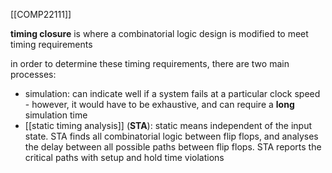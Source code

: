 [[COMP22111]]

**timing closure** is where a combinatorial logic design is modified to meet timing requirements

in order to determine these timing requirements, there are two main processes:
- simulation: can indicate well if a system fails at a particular clock speed - however, it would have to be exhaustive, and can require a **long** simulation time
- [[static timing analysis]] (**STA**): static means independent of the input state. STA finds all combinatorial logic between flip flops, and analyses the delay between all possible paths between flip flops. STA reports the critical paths with setup and hold time violations